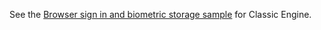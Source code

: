 See the [Browser sign in and biometric storage sample](https://github.com/okta/samples-ios/tree/legacy-samples/browser-sign-in-and-biometric-storage) for Classic Engine.
